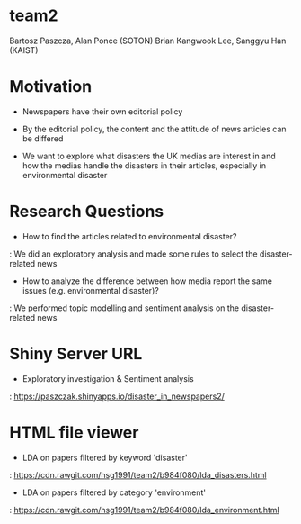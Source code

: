 # team2
Bartosz Paszcza, Alan Ponce (SOTON)
Brian Kangwook Lee, Sanggyu Han (KAIST)

# Motivation

- Newspapers have their own editorial policy

- By the editorial policy, the content and the attitude of news articles can be differed

- We want to explore what disasters the UK medias are interest in and how the medias handle the disasters in their articles, especially in environmental disaster

# Research Questions
- How to find the articles related to environmental disaster?

: We did an exploratory analysis and made some rules to select the disaster-related news

- How to analyze the difference between how media report the same issues (e.g. environmental disaster)?

: We performed topic modelling and sentiment analysis on the disaster-related news

# Shiny Server URL

- Exploratory investigation & Sentiment analysis

: https://paszczak.shinyapps.io/disaster_in_newspapers2/


# HTML file viewer

- LDA on papers filtered by keyword 'disaster'

: https://cdn.rawgit.com/hsg1991/team2/b984f080/lda_disasters.html

- LDA on papers filtered by category 'environment'

: https://cdn.rawgit.com/hsg1991/team2/b984f080/lda_environment.html

